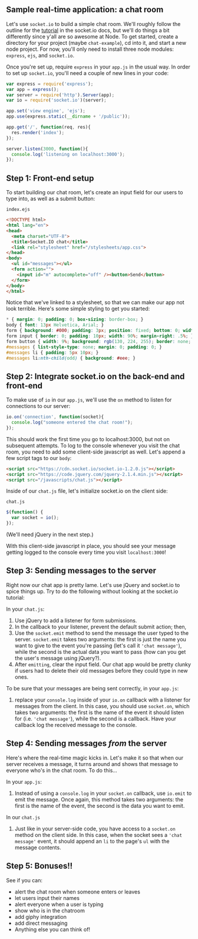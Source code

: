 ## Sample real-time application: a chat room

Let's use `socket.io` to build a simple chat room. We'll roughly follow the outline for the [tutorial](http://socket.io/get-started/chat/) in the socket.io docs, but we'll do things a bit differently since y'all are so awesome at Node. To get started, create a directory for your project (maybe `chat-example`), cd into it, and start a new node project. For now, you'll only need to install three node modules: `express`, `ejs`, and `socket.io`.

Once you're set up, require `express` in your `app.js` in the usual way. In order to set up `socket.io`, you'll need a couple of new lines in your code:

```js
var express = require('express');
var app = express();
var server = require('http').Server(app);
var io = require('socket.io')(server);

app.set('view engine', 'ejs');
app.use(express.static(__dirname + '/public'));

app.get('/', function(req, res){
  res.render('index');
});

server.listen(3000, function(){
  console.log('listening on localhost:3000');
});
```

## Step 1: Front-end setup

To start building our chat room, let's create an input field for our users to type into, as well as a submit button:

`index.ejs`

```html
<!DOCTYPE html>
<html lang="en">
<head>
  <meta charset="UTF-8">
  <title>Socket.IO chat</title>
  <link rel="stylesheet" href="/stylesheets/app.css">
</head>
<body>
  <ul id="messages"></ul>
  <form action="">
    <input id="m" autocomplete="off" /><button>Send</button>
  </form>
</body>
</html>
```

Notice that we've linked to a stylesheet, so that we can make our app not look terrible. Here's some simple styling to get you started:

```css
* { margin: 0; padding: 0; box-sizing: border-box; }
body { font: 13px Helvetica, Arial; }
form { background: #000; padding: 3px; position: fixed; bottom: 0; width: 100%; }
form input { border: 0; padding: 10px; width: 90%; margin-right: .5%; }
form button { width: 9%; background: rgb(130, 224, 255); border: none; padding: 10px; }
#messages { list-style-type: none; margin: 0; padding: 0; }
#messages li { padding: 5px 10px; }
#messages li:nth-child(odd) { background: #eee; }
```

## Step 2: Integrate socket.io on the back-end and front-end

To make use of `io` in our `app.js`, we'll use the `on` method to listen for connections to our server:

```js
io.on('connection', function(socket){
  console.log("someone entered the chat room!");
});
```

This should work the first time you go to localhost:3000, but not on subsequent attempts. To log to the console whenever you visit the chat room, you need to add some client-side javascript as well. Let's append a few script tags to our `body`:

```html
<script src="https://cdn.socket.io/socket.io-1.2.0.js"></script>
<script src="https://code.jquery.com/jquery-2.1.4.min.js"></script>
<script src="/javascripts/chat.js"></script>
```

Inside of our `chat.js` file, let's initialize socket.io on the client side:

`chat.js`

```js
$(function() {
  var socket = io();
});
```

(We'll need jQuery in the next step.)

With this client-side javascript in place, you should see your message getting logged to the console every time you visit `localhost:3000`!

## Step 3: Sending messages to the server

Right now our chat app is pretty lame. Let's use jQuery and socket.io to spice things up. Try to do the following without looking at the socket.io tutorial:

In your `chat.js`:

1. Use jQuery to add a listener for form submissions.
2. In the callback to your listener, prevent the default submit action; then,
3. Use the `socket.emit` method to send the message the user typed to the server. `socket.emit` takes two arguments: the first is just the name you want to give to the event you're passing (let's call it `'chat message'`), while the second is the actual data you want to pass (how can you get the user's message using jQuery?).
4. After `emitting`, clear the input field. Our chat app would be pretty clunky if users had to delete their old messages before they could type in new ones.

To be sure that your messages are being sent correctly, in your `app.js`:

1. replace your `console.log` inside of your `io.on` callback with a listener for messages from the client. In this case, you should use `socket.on`, which takes two arguments: the first is the name of the event it should listen for (i.e. `'chat message'`), while the second is a callback. Have your callback log the received message to the console.

## Step 4: Sending messages _from_ the server

Here's where the real-time magic kicks in. Let's make it so that when our server receives a message, it turns around and shows that message to everyone who's in the chat room. To do this...

In your `app.js`:

1. Instead of using a `console.log` in your `socket.on` callback, use `io.emit` to emit the message. Once again, this method takes two arguments: the first is the name of the event, the second is the data you want to emit.

In our `chat.js`

1. Just like in your server-side code, you have access to a `socket.on` method on the client side. In this case, when the socket sees a `'chat message'` event, it should append an `li` to the page's `ul` with the message contents.

## Step 5: Bonuses!!

See if you can:

- alert the chat room when someone enters or leaves
- let users input their names
- alert everyone when a user is typing
- show who is in the chatroom
- add giphy integration
- add direct messaging
- Anything else you can think of!
